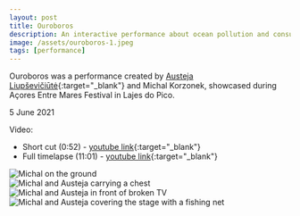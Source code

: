 ```yaml
---
layout: post
title: Ouroboros
description: An interactive performance about ocean pollution and consumer lifestyle.
image: /assets/ouroboros-1.jpeg
tags: [performance]
---
```


Ouroboros was a performance created by [Austeja Liupševičiūtė](https://austejaliu.com){:target="_blank"} and Michal Korzonek, showcased during Açores Entre Mares Festival in Lajes do Pico.

5 June 2021

Video:
- Short cut (0:52) - [youtube link](https://youtu.be/VKQn-VCkWCk){:target="_blank"}
- Full timelapse (11:01) - [youtube link](https://www.youtube.com/watch?v=RfZwLx99B8E){:target="_blank"}

![Michal on the ground](/assets/ouroboros-1.joeg)<br>
![Michal and Austeja carrying a chest](/assets/ouroboros-2.joeg)<br>
![Michal and Austeja in front of broken TV](/assets/ouroboros-3.joeg)<br>
![Michal and Austeja covering the stage with a fishing net](/assets/ouroboros-4.joeg)<br>
